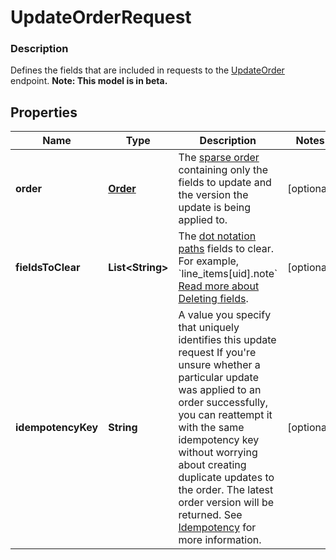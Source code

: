 
# UpdateOrderRequest

### Description

Defines the fields that are included in requests to the [UpdateOrder](#endpoint-orders-updateorder) endpoint.
**Note: This model is in beta.**

## Properties
Name | Type | Description | Notes
------------ | ------------- | ------------- | -------------
**order** | [**Order**](Order.md) | The [sparse order](https://developer.squareup.com/docs/orders-api/manage-orders#sparse-order-objects) containing only the fields to update and the version the update is being applied to. |  [optional]
**fieldsToClear** | **List&lt;String&gt;** | The [dot notation paths](https://developer.squareup.com/docs/orders-api/manage-orders#on-dot-notation) fields to clear. For example, &#x60;line_items[uid].note&#x60; [Read more about Deleting fields](https://developer.squareup.com/docs/orders-api/manage-orders#delete-fields). |  [optional]
**idempotencyKey** | **String** | A value you specify that uniquely identifies this update request  If you&#39;re unsure whether a particular update was applied to an order successfully, you can reattempt it with the same idempotency key without worrying about creating duplicate updates to the order. The latest order version will be returned.  See [Idempotency](https://developer.squareup.com/docs/basics/api101/idempotency) for more information. |  [optional]



